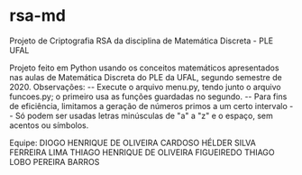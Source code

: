 # rsa-md
Projeto de Criptografia RSA da disciplina de Matemática Discreta - PLE UFAL

Projeto feito em Python usando os conceitos matemáticos apresentados nas aulas de Matemática Discreta do PLE da UFAL, segundo semestre de 2020.
Observações:
  -- Execute o arquivo menu.py, tendo junto o arquivo funcoes.py; o primeiro usa as funções guardadas no segundo.
  -- Para fins de eficiência, limitamos a geração de números primos a um certo intervalo
  -- Só podem ser usadas letras minúsculas de "a" a "z" e o espaço, sem acentos ou símbolos.

Equipe:
  DIOGO HENRIQUE DE OLIVEIRA CARDOSO
  HÉLDER SILVA FERREIRA LIMA
  THIAGO HENRIQUE DE OLIVEIRA FIGUEIREDO
  THIAGO LOBO PEREIRA BARROS
